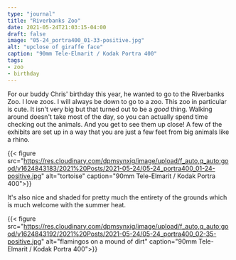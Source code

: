 ```yaml
---
type: "journal"
title: "Riverbanks Zoo"
date: 2021-05-24T21:03:15-04:00
draft: false
image: "05-24_portra400_01-33-positive.jpg"
alt: "upclose of giraffe face"
caption: "90mm Tele-Elmarit / Kodak Portra 400"
tags:
- zoo
- birthday
---
```


For our buddy Chris' birthday this year, he wanted to go to the Riverbanks Zoo. I love zoos. I will always be down to go to a zoo. This zoo in particular is cute. It isn't very big but that turned out to be a _good_ thing. Walking around doesn't take most of the day, so you can actually spend time checking out the animals. And you get to see them up close! A few of the exhibits are set up in a way that you are just a few feet from big animals like a rhino.

{{< figure src="https://res.cloudinary.com/dpmsynxig/image/upload/f_auto,q_auto:good/v1624843183/2021%20Posts/2021-05-24/05-24_portra400_01-24-positive.jpg" alt="tortoise" caption="90mm Tele-Elmarit / Kodak Portra 400">}}

It's also nice and shaded for pretty much the entirety of the grounds which is much welcome with the summer heat.

{{< figure src="https://res.cloudinary.com/dpmsynxig/image/upload/f_auto,q_auto:good/v1624843192/2021%20Posts/2021-05-24/05-24_portra400_02-35-positive.jpg" alt="flamingos on a mound of dirt" caption="90mm Tele-Elmarit / Kodak Portra 400">}}

